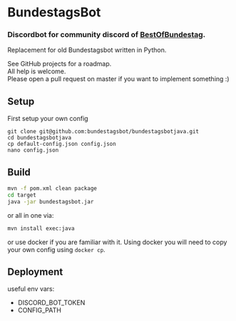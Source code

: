 # BundestagsBot

### Discordbot for community discord of [BestOfBundestag](https://www.youtube.com/channel/UCkN8kMDOekn8uxxxsvwEnow).

Replacement for old Bundestagsbot written in Python.

See GitHub projects for a roadmap.<br/>
All help is welcome.<br/>
Please open a pull request on master if you want to implement something :)

## Setup

First setup your own config
```
git clone git@github.com:bundestagsbot/bundestagsbotjava.git
cd bundestagsbotjava
cp default-config.json config.json
nano config.json
```

## Build
```bash
mvn -f pom.xml clean package
cd target
java -jar bundestagsbot.jar
```

or all in one via:

```bash
mvn install exec:java
```

or use docker if you are familiar with it.
Using docker you will need to copy your own config using `docker cp`.


## Deployment
useful env vars:
- DISCORD_BOT_TOKEN
- CONFIG_PATH

